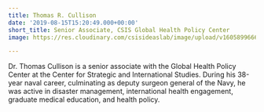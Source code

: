```yaml
---
title: Thomas R. Cullison
date: '2019-08-15T15:20:49.000+00:00'
short_title: Senior Associate, CSIS Global Health Policy Center
image: https://res.cloudinary.com/csisideaslab/image/upload/v1605899666/health-commission/Tom_Cullison_Headshot.jpg

---
```

Dr. Thomas Cullison is a senior associate with the Global Health Policy Center at the Center for Strategic and International Studies. During his 38-year naval career, culminating as deputy surgeon general of the Navy, he was active in disaster management, international health engagement, graduate medical education, and health policy. 